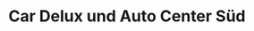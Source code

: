 ---
title: "Car Delux und Auto Center Süd"
url: /fuerth/car-delux-und-auto-center-sued/
shop: Autohaus
---